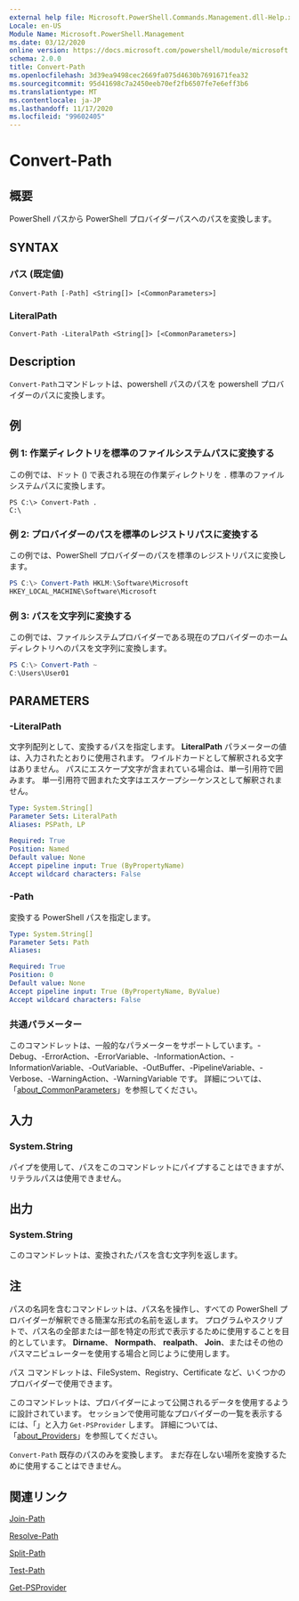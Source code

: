 ```yaml
---
external help file: Microsoft.PowerShell.Commands.Management.dll-Help.xml
Locale: en-US
Module Name: Microsoft.PowerShell.Management
ms.date: 03/12/2020
online version: https://docs.microsoft.com/powershell/module/microsoft.powershell.management/convert-path?view=powershell-7.2&WT.mc_id=ps-gethelp
schema: 2.0.0
title: Convert-Path
ms.openlocfilehash: 3d39ea9498cec2669fa075d4630b7691671fea32
ms.sourcegitcommit: 95d41698c7a2450eeb70ef2fb6507fe7e6eff3b6
ms.translationtype: MT
ms.contentlocale: ja-JP
ms.lasthandoff: 11/17/2020
ms.locfileid: "99602405"
---
```

# Convert-Path

## 概要
PowerShell パスから PowerShell プロバイダーパスへのパスを変換します。

## SYNTAX

### パス (既定値)

```
Convert-Path [-Path] <String[]> [<CommonParameters>]
```

### LiteralPath

```
Convert-Path -LiteralPath <String[]> [<CommonParameters>]
```

## Description

`Convert-Path`コマンドレットは、powershell パスのパスを powershell プロバイダーのパスに変換します。

## 例

### 例 1: 作業ディレクトリを標準のファイルシステムパスに変換する

この例では、ドット () で表される現在の作業ディレクトリを `.` 標準のファイルシステムパスに変換します。

```
PS C:\> Convert-Path .
C:\
```

### 例 2: プロバイダーのパスを標準のレジストリパスに変換する

この例では、PowerShell プロバイダーのパスを標準のレジストリパスに変換します。

```powershell
PS C:\> Convert-Path HKLM:\Software\Microsoft
HKEY_LOCAL_MACHINE\Software\Microsoft
```

### 例 3: パスを文字列に変換する

この例では、ファイルシステムプロバイダーである現在のプロバイダーのホームディレクトリへのパスを文字列に変換します。

```powershell
PS C:\> Convert-Path ~
C:\Users\User01
```

## PARAMETERS

### -LiteralPath

文字列配列として、変換するパスを指定します。 **LiteralPath** パラメーターの値は、入力されたとおりに使用されます。 ワイルドカードとして解釈される文字はありません。 パスにエスケープ文字が含まれている場合は、単一引用符で囲みます。 単一引用符で囲まれた文字はエスケープシーケンスとして解釈されません。

```yaml
Type: System.String[]
Parameter Sets: LiteralPath
Aliases: PSPath, LP

Required: True
Position: Named
Default value: None
Accept pipeline input: True (ByPropertyName)
Accept wildcard characters: False
```

### -Path

変換する PowerShell パスを指定します。

```yaml
Type: System.String[]
Parameter Sets: Path
Aliases:

Required: True
Position: 0
Default value: None
Accept pipeline input: True (ByPropertyName, ByValue)
Accept wildcard characters: False
```

### 共通パラメーター

このコマンドレットは、一般的なパラメーターをサポートしています。-Debug、-ErrorAction、-ErrorVariable、-InformationAction、-InformationVariable、-OutVariable、-OutBuffer、-PipelineVariable、-Verbose、-WarningAction、-WarningVariable です。 詳細については、「[about_CommonParameters](https://go.microsoft.com/fwlink/?LinkID=113216)」を参照してください。

## 入力

### System.String

パイプを使用して、パスをこのコマンドレットにパイプすることはできますが、リテラルパスは使用できません。

## 出力

### System.String

このコマンドレットは、変換されたパスを含む文字列を返します。

## 注

パスの名詞を含むコマンドレットは、パス名を操作し、すべての PowerShell プロバイダーが解釈できる簡潔な形式の名前を返します。 プログラムやスクリプトで、パス名の全部または一部を特定の形式で表示するために使用することを目的としています。 **Dirname**、 **Normpath**、 **realpath**、 **Join**、またはその他のパスマニピュレーターを使用する場合と同じように使用します。

パス コマンドレットは、FileSystem、Registry、Certificate など、いくつかのプロバイダーで使用できます。

このコマンドレットは、プロバイダーによって公開されるデータを使用するように設計されています。 セッションで使用可能なプロバイダーの一覧を表示するには、「」と入力 `Get-PSProvider` します。 詳細については、「[about_Providers](../Microsoft.PowerShell.Core/About/about_Providers.md)」を参照してください。

`Convert-Path` 既存のパスのみを変換します。 まだ存在しない場所を変換するために使用することはできません。

## 関連リンク

[Join-Path](Join-Path.md)

[Resolve-Path](Resolve-Path.md)

[Split-Path](Split-Path.md)

[Test-Path](Test-Path.md)

[Get-PSProvider](Get-PSProvider.md)

